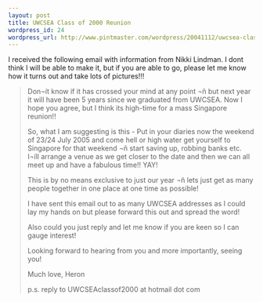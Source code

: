 ```yaml
--- 
layout: post
title: UWCSEA Class of 2000 Reunion
wordpress_id: 24
wordpress_url: http://www.pintmaster.com/wordpress/20041112/uwcsea-class-of-2000-reunion/
---
```

I received the following email with information from Nikki Lindman. I dont think I will be able to make it, but if you are able to go, please let me know how it turns out and take lots of pictures!!!

<blockquote>Don¬ít know if it has crossed your mind at any point ¬ñ but next year it will have been 5 years since we graduated from UWCSEA. Now I hope you agree, but I think its high-time for a mass Singapore reunion!!

So, what I am suggesting is this - Put in your diaries now the weekend of 23/24 July 2005 and come hell or high water get yourself to Singapore for that weekend ¬ñ start saving up, robbing banks etc. I¬íll arrange a venue as we get closer to the date and then we can all meet up and have a fabulous time!!
YAY!

This is by no means exclusive to just our year ¬ñ lets just get as many people together in one place at one time as possible!

I have sent this email out to as many UWCSEA addresses as I could lay my hands on but please forward this out and spread the word!

Also could you just reply and let me know if you are keen so I can gauge interest!

Looking forward to hearing from you and more importantly, seeing
you!

Much love,
Heron

p.s. reply to UWCSEAclassof2000 at hotmail dot com
</blockquote>
